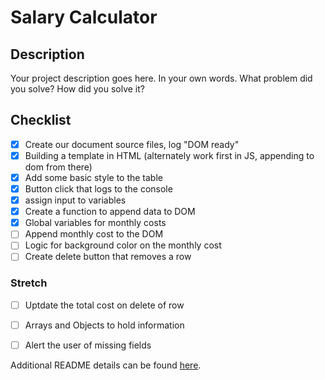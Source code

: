 # Salary Calculator

## Description

Your project description goes here. In your own words. What problem did you solve? How did you solve it?

## Checklist 

- [x] Create our document source files, log "DOM ready"
- [x] Building a template in HTML (alternately work first in JS, appending to dom from there)
- [x] Add some basic style to the table
- [x] Button click that logs to the console
- [x] assign input to variables
- [x] Create a function to append data to DOM
- [x] Global variables for monthly costs
- [ ] Append monthly cost to the DOM
- [ ] Logic for background color on the monthly cost
- [ ] Create delete button that removes a row

### Stretch

- [ ] Uptdate the total cost on delete of row
- [ ] Arrays and Objects to hold information
- [ ] Alert the user of missing fields


Additional README details can be found [here](https://github.com/PrimeAcademy/readme-template/blob/master/README.md).
